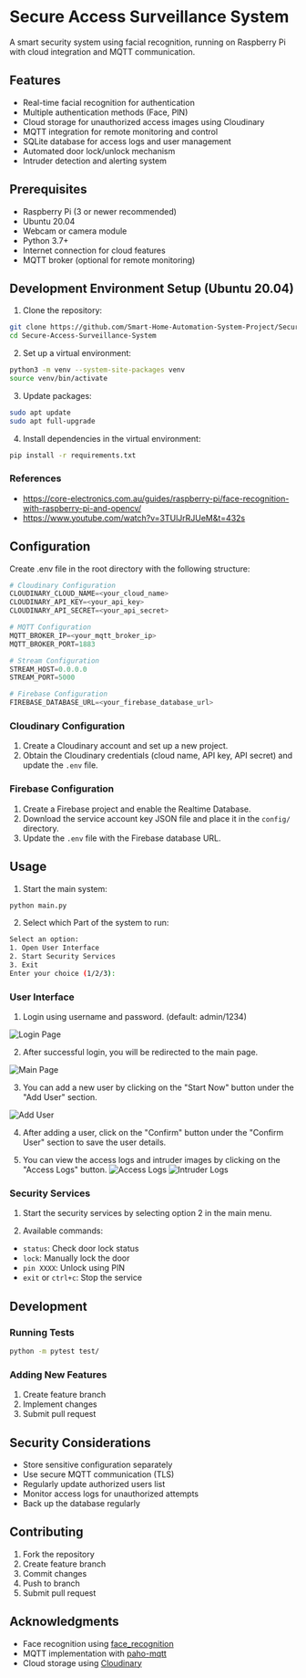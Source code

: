 # Secure Access Surveillance System

A smart security system using facial recognition, running on Raspberry Pi with cloud integration and MQTT communication.

## Features

- Real-time facial recognition for authentication
- Multiple authentication methods (Face, PIN)
- Cloud storage for unauthorized access images using Cloudinary
- MQTT integration for remote monitoring and control
- SQLite database for access logs and user management
- Automated door lock/unlock mechanism
- Intruder detection and alerting system

## Prerequisites

- Raspberry Pi (3 or newer recommended)
- Ubuntu 20.04
- Webcam or camera module
- Python 3.7+
- Internet connection for cloud features
- MQTT broker (optional for remote monitoring)

## Development Environment Setup (Ubuntu 20.04)

1. Clone the repository:
```bash
git clone https://github.com/Smart-Home-Automation-System-Project/Secure-Access-Surveillance-System
cd Secure-Access-Surveillance-System
```

2. Set up a virtual environment:
```bash
python3 -m venv --system-site-packages venv
source venv/bin/activate
```

3. Update packages:
```bash
sudo apt update
sudo apt full-upgrade
```

4. Install dependencies in the virtual environment:
```bash
pip install -r requirements.txt
```

### References

- https://core-electronics.com.au/guides/raspberry-pi/face-recognition-with-raspberry-pi-and-opencv/
- https://www.youtube.com/watch?v=3TUlJrRJUeM&t=432s

## Configuration

Create .env file in the root directory with the following structure:
```python
# Cloudinary Configuration
CLOUDINARY_CLOUD_NAME=<your_cloud_name>
CLOUDINARY_API_KEY=<your_api_key>
CLOUDINARY_API_SECRET=<your_api_secret>

# MQTT Configuration
MQTT_BROKER_IP=<your_mqtt_broker_ip>
MQTT_BROKER_PORT=1883

# Stream Configuration
STREAM_HOST=0.0.0.0
STREAM_PORT=5000

# Firebase Configuration
FIREBASE_DATABASE_URL=<your_firebase_database_url>
```

### Cloudinary Configuration
1. Create a Cloudinary account and set up a new project.
2. Obtain the Cloudinary credentials (cloud name, API key, API secret) and update the `.env` file.

### Firebase Configuration
1. Create a Firebase project and enable the Realtime Database.
2. Download the service account key JSON file and place it in the `config/` directory.
3. Update the `.env` file with the Firebase database URL.

## Usage

1. Start the main system:
```bash
python main.py
```
2. Select which Part of the system to run:
```bash
Select an option:
1. Open User Interface
2. Start Security Services
3. Exit
Enter your choice (1/2/3):
```
### User Interface

1. Login using username and password. (default: admin/1234)

![Login Page](./assets/image_1.jpg)

2. After successful login, you will be redirected to the main page.

![Main Page](./assets/image_2.jpg)

3. You can add a new user by clicking on the "Start Now" button under the "Add User" section.

![Add User](./assets/image_3.jpg)

4. After adding a user, click on the "Confirm" button under the "Confirm User" section to save the user details.

5. You can view the access logs and intruder images by clicking on the "Access Logs" button.
![Access Logs](./assets/image_4.jpg)
![Intruder Logs](./assets/image_5.jpg)

### Security Services

1. Start the security services by selecting option 2 in the main menu.

2. Available commands: 
- `status`: Check door lock status
- `lock`: Manually lock the door
- `pin XXXX`: Unlock using PIN
- `exit` or `ctrl+c`: Stop the service

## Development

### Running Tests
```bash
python -m pytest test/
```

### Adding New Features
1. Create feature branch
2. Implement changes
3. Submit pull request

## Security Considerations

- Store sensitive configuration separately
- Use secure MQTT communication (TLS)
- Regularly update authorized users list
- Monitor access logs for unauthorized attempts
- Back up the database regularly

## Contributing

1. Fork the repository
2. Create feature branch
3. Commit changes
4. Push to branch
5. Submit pull request


## Acknowledgments

- Face recognition using [face_recognition](https://github.com/ageitgey/face_recognition)
- MQTT implementation with [paho-mqtt](https://github.com/eclipse/paho.mqtt.python)
- Cloud storage using [Cloudinary](https://cloudinary.com/)
